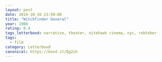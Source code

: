 ```yaml
---
layout: post 
date: 2019-10-16 23:59:00
title: "Witchfinder General"
year: 1968
rating: 0.4
tags_letterboxd: narrative, theater, nitehawk cinema, nyc, robtober
tags:
  - film
category: Letterboxd
canonical: https://boxd.it/Qg2ih
---
```

